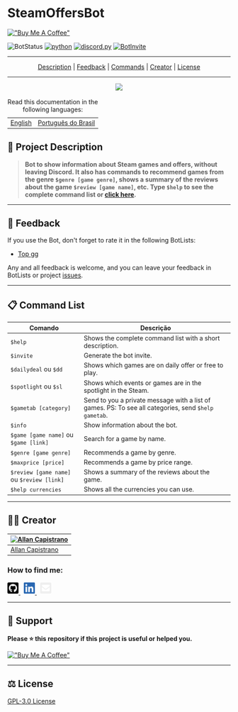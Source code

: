 # SteamOffersBot
[!["Buy Me A Coffee"](https://www.buymeacoffee.com/assets/img/custom_images/orange_img.png)](https://www.buymeacoffee.com/allancapistrano) 

![BotStatus](https://img.shields.io/badge/status-offline-critical) [![python](https://img.shields.io/badge/python-3.10.1-informational?logo=python)](https://www.python.org/) [![discord.py](https://img.shields.io/badge/discord.py-1.7.3-informational?logo=discord&&logoColor=white)](https://pypi.org/project/discord.py/) [![BotInvite](https://img.shields.io/badge/Discord_Invite-48568a?logo=discord&&logoColor=white)](https://discord.com/oauth2/authorize?client_id=714852360241020929&scope=bot&permissions=485440)

------------

<p align="center">
  <a href="#-project-description">Description</a> |
  <a href="#-feedback">Feedback</a> |
  <a href="#-command-list">Commands</a> |
  <a href="#-creator">Creator</a> |
  <a href="#%EF%B8%8F-license">License</a>
</p>

------------

<p align="center">
  <img src="assets/SteamOS_Logo_Edit.png">
</p>

<table>
    <caption>Read this documentation in the following languages:</caption>
    <tbody>
        <tr>
            <td><a href="https://github.com/AllanCapistrano/steam-offers-bot/blob/main/README.md">English</a></td>
            <td><a href="https://github.com/AllanCapistrano/steam-offers-bot/blob/main/README-pt-br.md">Português do Brasil</a></td>
        </tr>
    </tbody>
</table>

## 📖 Project Description ##
> **Bot to show information about Steam games and offers, without leaving Discord. It also has commands to recommend games from the genre `$genre [game genre]`, shows a summary of the reviews about the game `$review [game name]`, etc. Type `$help` to see the complete command list or [click here](#-command-list).**

------------

## 🤖 Feedback ##

If you use the Bot, don't forget to rate it in the following BotLists:

- [Top gg](https://top.gg/bot/714852360241020929)

Any and all feedback is welcome, and you can leave your feedback in BotLists or project [issues](https://github.com/AllanCapistrano/SteamOffersBot/issues).

------------

## 📋 Command List ##
Comando | Descrição
------- | ---------
`$help` | Shows the complete command list with a short description.
`$invite` | Generate the bot invite.
`$dailydeal` ou `$dd` | Shows which games are on daily offer or free to play.
`$spotlight` ou `$sl` | Shows which events or games are in the spotlight in the Steam.
`$gametab [category]` | Send to you a private message with a list of games. PS: To see all categories, send `$help gametab`.
`$info` | Show information about the bot.
`$game [game name]` ou `$game [link]` | Search for a game by name.
`$genre [game genre]` | Recommends a game by genre.
`$maxprice [price]` | Recommends a game by price range.
`$review [game name]` ou `$review [link]` | Shows a summary of the reviews about the game.
`$help currencies` | Shows all the currencies you can use.
------------

## 👨‍💻 Creator ##

| [![Allan Capistrano](https://github.com/AllanCapistrano.png?size=100)](https://github.com/AllanCapistrano) |
| -----------------------------------------------------------------------------------------------------------|
| [Allan Capistrano](https://github.com/AllanCapistrano)                                                     |

<p>
    <h3>How to find me:</h3>
    <a href="https://github.com/AllanCapistrano">
        <img src="https://github.com/AllanCapistrano/AllanCapistrano/blob/master/assets/github-square-brands.png" alt="Github icon" width="5%">
    </a>
    &nbsp
    <a href="https://www.linkedin.com/in/allancapistrano/">
        <img src="https://github.com/AllanCapistrano/AllanCapistrano/blob/master/assets/linkedin-brands.png" alt="Linkedin icon" width="5%">
    </a> 
    &nbsp
    <a href="https://mail.google.com/mail/u/0/?view=cm&fs=1&tf=1&source=mailto&to=asantos@ecomp.uefs.br">
        <img src="https://github.com/AllanCapistrano/AllanCapistrano/blob/master/assets/envelope-square-solid.png" alt="Email icon" width="5%">
    </a>
</p>

------------

## 🙏 Support ##

**Please ⭐️ this repository if this project is useful or helped you.**

[!["Buy Me A Coffee"](https://www.buymeacoffee.com/assets/img/custom_images/orange_img.png)](https://www.buymeacoffee.com/allancapistrano)

------------

## ⚖️ License ##
[GPL-3.0 License](https://github.com/AllanCapistrano/SteamOffersBot/blob/master/LICENSE)
